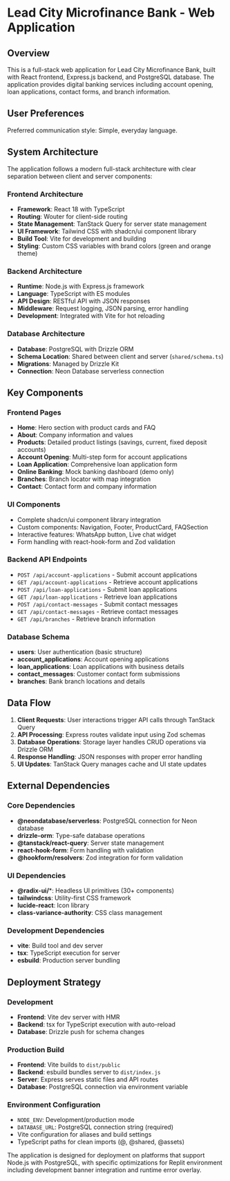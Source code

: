 # Lead City Microfinance Bank - Web Application

## Overview

This is a full-stack web application for Lead City Microfinance Bank, built with React frontend, Express.js backend, and PostgreSQL database. The application provides digital banking services including account opening, loan applications, contact forms, and branch information.

## User Preferences

Preferred communication style: Simple, everyday language.

## System Architecture

The application follows a modern full-stack architecture with clear separation between client and server components:

### Frontend Architecture
- **Framework**: React 18 with TypeScript
- **Routing**: Wouter for client-side routing
- **State Management**: TanStack Query for server state management
- **UI Framework**: Tailwind CSS with shadcn/ui component library
- **Build Tool**: Vite for development and building
- **Styling**: Custom CSS variables with brand colors (green and orange theme)

### Backend Architecture
- **Runtime**: Node.js with Express.js framework
- **Language**: TypeScript with ES modules
- **API Design**: RESTful API with JSON responses
- **Middleware**: Request logging, JSON parsing, error handling
- **Development**: Integrated with Vite for hot reloading

### Database Architecture
- **Database**: PostgreSQL with Drizzle ORM
- **Schema Location**: Shared between client and server (`shared/schema.ts`)
- **Migrations**: Managed by Drizzle Kit
- **Connection**: Neon Database serverless connection

## Key Components

### Frontend Pages
- **Home**: Hero section with product cards and FAQ
- **About**: Company information and values
- **Products**: Detailed product listings (savings, current, fixed deposit accounts)
- **Account Opening**: Multi-step form for account applications
- **Loan Application**: Comprehensive loan application form
- **Online Banking**: Mock banking dashboard (demo only)
- **Branches**: Branch locator with map integration
- **Contact**: Contact form and company information

### UI Components
- Complete shadcn/ui component library integration
- Custom components: Navigation, Footer, ProductCard, FAQSection
- Interactive features: WhatsApp button, Live chat widget
- Form handling with react-hook-form and Zod validation

### Backend API Endpoints
- `POST /api/account-applications` - Submit account applications
- `GET /api/account-applications` - Retrieve account applications
- `POST /api/loan-applications` - Submit loan applications
- `GET /api/loan-applications` - Retrieve loan applications
- `POST /api/contact-messages` - Submit contact messages
- `GET /api/contact-messages` - Retrieve contact messages
- `GET /api/branches` - Retrieve branch information

### Database Schema
- **users**: User authentication (basic structure)
- **account_applications**: Account opening applications
- **loan_applications**: Loan applications with business details
- **contact_messages**: Customer contact form submissions
- **branches**: Bank branch locations and details

## Data Flow

1. **Client Requests**: User interactions trigger API calls through TanStack Query
2. **API Processing**: Express routes validate input using Zod schemas
3. **Database Operations**: Storage layer handles CRUD operations via Drizzle ORM
4. **Response Handling**: JSON responses with proper error handling
5. **UI Updates**: TanStack Query manages cache and UI state updates

## External Dependencies

### Core Dependencies
- **@neondatabase/serverless**: PostgreSQL connection for Neon database
- **drizzle-orm**: Type-safe database operations
- **@tanstack/react-query**: Server state management
- **react-hook-form**: Form handling with validation
- **@hookform/resolvers**: Zod integration for form validation

### UI Dependencies
- **@radix-ui/***: Headless UI primitives (30+ components)
- **tailwindcss**: Utility-first CSS framework
- **lucide-react**: Icon library
- **class-variance-authority**: CSS class management

### Development Dependencies
- **vite**: Build tool and dev server
- **tsx**: TypeScript execution for server
- **esbuild**: Production server bundling

## Deployment Strategy

### Development
- **Frontend**: Vite dev server with HMR
- **Backend**: tsx for TypeScript execution with auto-reload
- **Database**: Drizzle push for schema changes

### Production Build
- **Frontend**: Vite builds to `dist/public`
- **Backend**: esbuild bundles server to `dist/index.js`
- **Server**: Express serves static files and API routes
- **Database**: PostgreSQL connection via environment variable

### Environment Configuration
- `NODE_ENV`: Development/production mode
- `DATABASE_URL`: PostgreSQL connection string (required)
- Vite configuration for aliases and build settings
- TypeScript paths for clean imports (@, @shared, @assets)

The application is designed for deployment on platforms that support Node.js with PostgreSQL, with specific optimizations for Replit environment including development banner integration and runtime error overlay.